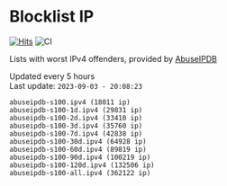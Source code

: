 # Blocklist IP

[![Hits](https://hits.seeyoufarm.com/api/count/incr/badge.svg?url=https%3A%2F%2Fgithub.com%2Fborestad%2Fblocklist-ip%2F&count_bg=%2379C83D&title_bg=%23555555&icon=&icon_color=%23E7E7E7&title=hits&edge_flat=false)](https://hits.seeyoufarm.com)  ![CI](https://img.shields.io/github/workflow/status/borestad/blocklist-ip/CI?style=flat-square)

Lists with worst IPv4 offenders, provided by [AbuseIPDB](https://www.abuseipdb.com/)

<!-- FOOTER-PLACEHOLDER -->
Updated every 5 hours<br>
Last update: `2023-09-03 - 20:08:23`
```
abuseipdb-s100.ipv4 (18011 ip)
abuseipdb-s100-1d.ipv4 (29831 ip)
abuseipdb-s100-2d.ipv4 (33410 ip)
abuseipdb-s100-3d.ipv4 (35760 ip)
abuseipdb-s100-7d.ipv4 (42838 ip)
abuseipdb-s100-30d.ipv4 (64928 ip)
abuseipdb-s100-60d.ipv4 (89819 ip)
abuseipdb-s100-90d.ipv4 (100219 ip)
abuseipdb-s100-120d.ipv4 (132506 ip)
abuseipdb-s100-all.ipv4 (362122 ip)
```

